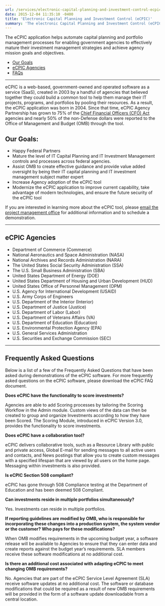 ```yaml
---
url: /services/electronic-capital-planning-and-investment-control-ecpic/
date: 2015-12-04 11:35:10 -0400
title: 'Electronic Capital Planning and Investment Control (eCPIC)'
summary: 'The electronic Capital Planning and Investment Control (eCPIC) application helps automate capital planning and portfolio management processes for enabling government agencies to effectively mature their investment management strategies and achieve agency mission goals and objectives.'
---
```


<div class="deck"><p>The eCPIC application helps automate capital planning and portfolio management processes for enabling government agencies to effectively mature their investment management strategies and achieve agency mission goals and objectives.</p></div>

- [Our Goals](#our-goals)
- [eCPIC Agencies](#ecpic-agencies)
- [FAQs](#frequently-asked-questions)

---

eCPIC is a web-based, government-owned and operated software as a service (SaaS), created in 2003 by a handful of  agencies that believed together they could build a common tool to help them manage their IT projects, programs, and portfolios by pooling their resources. As a result, the eCPIC application was born in 2004. Since that time, eCPIC Agency Partnership has grown to 75% of the [Chief Financial Officers (CFO) Act](https://www.congress.gov/bill/101st-congress/house-bill/5687) agencies and nearly 50% of the non-Defense dollars were reported to the Office of Management and Budget (OMB) through the tool.

## Our Goals:

  * Happy Federal Partners
  * Mature the level of IT Capital Planning and IT Investment Management controls and processes across federal agencies.
  * Assist OMB to create effective guidance and provide value added oversight by being their IT capital planning and IT investment management subject matter expert
  * Increase Agency adoption of the eCPIC tool
  * Modernize the eCPIC application to improve current capability, take advantage of modern technologies, and ensure the future security of the eCPIC tool

If you are interested in learning more about the eCPIC tool, please [email the project management office](mailto:ecpic.pmo@gsa.gov) for additional information and to schedule a demonstration.

---

## eCPIC Agencies

- Department of Commerce (Commerce)
- National Aeronautics and Space Administration (NASA)
- National Archives and Records Administration (NARA)
- The United States Social Security Administration (SSA)
- The U.S. Small Business Administration (SBA)
- United States Department of Energy (DOE)
- United States Department of Housing and Urban Development (HUD)
- United States Office of Personnel Management (OPM)
- U.S. Agency for International Development (USAID)
- U.S. Army Corps of Engineers
- U.S. Department of the Interior (Interior)
- U.S. Department of Justice (Justice)
- U.S. Department of Labor (Labor)
- U.S. Department of Veterans Affairs (VA)
- U.S. Department of Education (Education)
- U.S. Environmental Protection Agency (EPA)
- U.S. General Services Administration
- U.S. Securities and Exchange Commission (SEC)


---

## Frequently Asked Questions

Below is a list of a few of the Frequently Asked Questions that have been asked during demonstrations of the eCPIC software. For more frequently asked questions on the eCPIC software, please download the eCPIC FAQ document.

**Does eCPIC have the functionality to score investments?**

Agencies are able to add Scoring processes by tailoring the Scoring Workflow in the Admin module. Custom views of the data can then be created to group and organize Investments according to how they have been Scored. The Scoring Module, introduced in eCPIC Version 3.0, provides the functionality to score investments.

**Does eCPIC have a collaboration tool?**

eCPIC delivers collaborative tools, such as a Resource Library with public and private access, Global E-mail for sending messages to all active users and contacts, and News postings that allow you to create custom messages with a specified lifespan that are viewed by all users on the home page. Messaging within investments is also provided.

**Is eCPIC Section 508 compliant?**

eCPIC has gone through 508 Compliance testing at the Department of Education and has been deemed 508 Compliant.

**Can investments reside in multiple portfolios simultaneously?**

Yes. Investments can reside in multiple portfolios.

**If reporting guidelines are modified by OMB, who is responsible for incorporating these changes into a production system, the system vendor or the customer? Who pays for these modifications?**

When OMB modifies requirements in the upcoming budget year, a software release will be available to Agencies to ensure that they can enter data and create reports against the budget year’s requirements. SLA members receive these software modifications at no additional cost.

**Is there an additional cost associated with adapting eCPIC to meet changing OMB requirements?**

No. Agencies that are part of the eCPIC Service Level Agreement (SLA) receive software updates at no additional cost. The software or database modifications that could be required as a result of new OMB requirements will be provided in the form of a software update downloadable from a central location.
